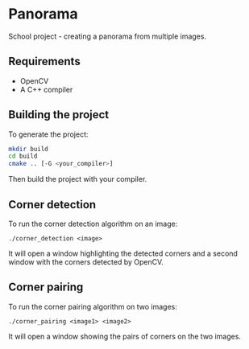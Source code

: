 # Panorama

School project - creating a panorama from multiple images.

## Requirements

- OpenCV
- A C++ compiler

## Building the project

To generate the project:

```bash
mkdir build
cd build
cmake .. [-G <your_compiler>]
```

Then build the project with your compiler.

## Corner detection

To run the corner detection algorithm on an image:

```
./corner_detection <image>
```

It will open a window highlighting the detected corners and a second window with the corners detected by OpenCV.

## Corner pairing

To run the corner pairing algorithm on two images:

```
./corner_pairing <image1> <image2>
```

It will open a window showing the pairs of corners on the two images.